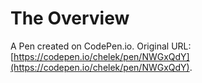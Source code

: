 # The Overview

A Pen created on CodePen.io. Original URL: [https://codepen.io/chelek/pen/NWGxQdY](https://codepen.io/chelek/pen/NWGxQdY).


